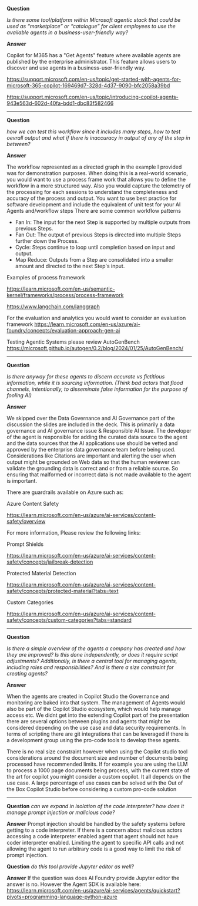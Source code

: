 **Question**

*Is there some tool/platform within Microsoft agentic stack that could be used as “marketplace” or “catalogue” for client employees to use the available agents in a business-user-friendly way?*

**Answer**

Copilot for M365 has a "Get Agents" feature where available agents are published by the enterprise administrator. This feature allows users to discover and use agents in a business-user-friendly way.


https://support.microsoft.com/en-us/topic/get-started-with-agents-for-microsoft-365-copilot-169469d7-328d-4d37-9090-bfc2058a39bd 

https://support.microsoft.com/en-us/topic/introducing-copilot-agents-943e563d-602d-40fa-bdd1-dbc83f582466

---

**Question**

*how we can test this workflow since it includes many steps, how to test oevrall output and what if there is inaccuracy in output of any of the step in between?*

**Answer**

The workflow represented as a directed graph in the example I provided was for demonstration purposes.
When doing this is a real-world scenario, you would want to use a process frame work that allows you to define the workflow in a more structured way. Also you would capture the telemetry of the processing for each sessions to understand the completeness and accuracy of the process and output. You want to use best practice for software development and include the equivalent of unit test for your AI Agents and/workflow steps
There are some common workflow patterns
- Fan In: The input for the next Step is supported by multiple outputs from previous Steps.
- Fan Out: The output of previous Steps is directed into multiple Steps further down the Process.
- Cycle: Steps continue to loop until completion based on input and output.
- Map Reduce: Outputs from a Step are consolidated into a smaller amount and directed to the next Step's input.

Examples of process framework

https://learn.microsoft.com/en-us/semantic-kernel/frameworks/process/process-framework

https://www.langchain.com/langgraph

For the evaluation and analytics you would want to consider an evaluation framework
https://learn.microsoft.com/en-us/azure/ai-foundry/concepts/evaluation-approach-gen-ai

Testing Agentic Systems please review AutoGenBench 
 https://microsoft.github.io/autogen/0.2/blog/2024/01/25/AutoGenBench/

----
**Question**

*Is there anyway for these agents to discern accurate vs fictitious information, while it is sourcing information. (Think bad actors that flood channels, intentionally, to disseminate false information for the purpose of fooling AI)*

**Answer**

We skipped over the Data Governance and AI Governance part of the discussion the slides are included in the deck.
This is primarily a data governance and AI governance issue & Responsible AI Issue. The developer of the agent is responsible for adding the curated data source to the agent and the data sources that the AI applications use should be vetted and approved by the enterprise data governance team before being used. Considerations like Citations are important and alerting the user when output might be grounded on Web data so that the human reviewer can validate the grounding data is correct and or from a reliable source. So ensuring that malformed or incorrect data is not made available to the agent is important.

There are guardrails available on Azure such as:

Azure Content Safety 

https://learn.microsoft.com/en-us/azure/ai-services/content-safety/overview

For more information, Please review the following links:

Prompt Shields

https://learn.microsoft.com/en-us/azure/ai-services/content-safety/concepts/jailbreak-detection

Protected Material Detection 

https://learn.microsoft.com/en-us/azure/ai-services/content-safety/concepts/protected-material?tabs=text

Custom Categories 

https://learn.microsoft.com/en-us/azure/ai-services/content-safety/concepts/custom-categories?tabs=standard

---
**Question**

*Is there a simple overview of the agents a company has created and how they are improved? Is this done independently, or does it require script adjustments? Additionally, is there a central tool for managing agents, including roles and responsibilities? And is there a size constraint for creating agents?*

**Answer**

When the agents are created in Copilot Studio the Governance and monitoring are baked into that system. The management of Agents would also be part of the Copilot Studio ecosystem, which would help manage access etc.
We didnt get into the extending Copilot part of the presentation there are several options between plugins and agents that might be considered depending on the use case and data security requirements.
In terms of scripting there are git integrations that can be leveraged if there is a development group using the pro-code tools to develop these agents.

There is no real size constraint however when using the Copilot studio tool considerations around the document size and number of documents being processed have recommended limits. If for example you are using the LLM to process a 1000 page documents being process, with the current state of the art for copilot you might consider a custom copilot. It all depends on the use case. A large percentage of use cases can be solved with the Out of the Box Copilot Studio before considering a custom pro-code solution

---

**Question**
*can we expand in isolation of the code interpreter? how does it manage prompt injection or malicious code?*

**Answer**
Prompt injection should be handled by the safety systems before getting to a code interpreter. If there is a concern about malicious actors accessing a code interpreter enabled agent that agent should not have coder interpreter enabled. Limiting the agent to specific API calls and not allowing the agent to run arbitrary code is a good way to limit the risk of prompt injection. 

**Question**
*do this tool provide Jupyter editor as well?*

**Answer**
If the question was does AI Foundry provide Jupyter editor the answer is no. However the Agent SDK is available here:
 https://learn.microsoft.com/en-us/azure/ai-services/agents/quickstart?pivots=programming-language-python-azure


